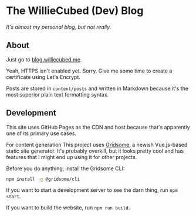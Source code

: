 # The WillieCubed (Dev) Blog
*It's almost my personal blog, but not really.*

## About
Just go to [blog.williecubed.me](http://blog.williecubed.me).

Yeah, HTTPS isn't enabled yet. Sorry. Give me some time to create a
certificate using Let's Encrypt.

Posts are stored in `content/posts` and written in Markdown because it's the
most superior plain text formatting syntax.

## Development
This site uses GitHub Pages as the CDN and host because that's apparently
one of its primary use cases.

For content generation This project uses [Gridsome](https://gridsome.org),
a newish Vue.js-based static site generator. It's probably overkill, but it
looks pretty cool and has features that I might end up using it for
other projects.

Before you do anything, install the Gridsome CLI:

```bash
npm install -g @gridsome/cli
```

If you want to start a development server to see the darn thing, run `npm start`.

If you want to build the website, run `npm run build`.